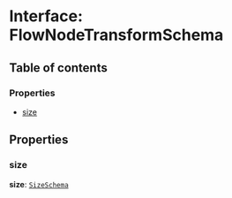 # Interface: FlowNodeTransformSchema

## Table of contents

### Properties

* [size](/auto-docs/fixed-layout-editor/interfaces/FlowNodeTransformSchema.md#size)

## Properties

### size

**size**: [`SizeSchema`](/auto-docs/fixed-layout-editor/interfaces/SizeSchema-1.md)
